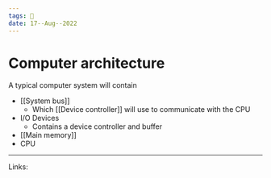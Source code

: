 ```yaml
---
tags: 🌱
date: 17--Aug--2022
---
```


# Computer architecture

A typical computer system will contain
- [[System bus]]
    - Which [[Device controller]] will use to communicate with the CPU
- I/O Devices
    - Contains a device controller and buffer
- [[Main memory]]
- CPU

---
Links: 